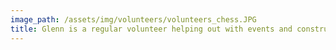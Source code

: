 ```yaml
---
image_path: /assets/img/volunteers/volunteers_chess.JPG
title: Glenn is a regular volunteer helping out with events and construction projects.
---
```

